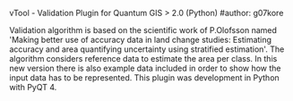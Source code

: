 vTool - Validation Plugin for Quantum GIS > 2.0 (Python)
#author: g07kore

Validation algorithm is based on the scientific work of P.Olofsson named 'Making better use of accuracy data in land change studies: Estimating accuracy and area quantifying uncertainty using stratified estimation'. 
The algorithm considers reference data to estimate the area per class. In this new version there is also example data included in order to show how the input data has to be represented. This plugin was development in Python with PyQT 4.
